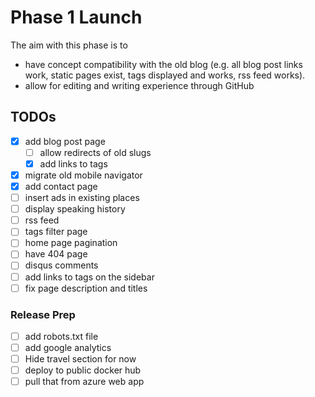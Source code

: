 # Phase 1 Launch

The aim with this phase is to

 - have concept compatibility with the old blog (e.g. all blog post links work, static pages exist, tags displayed 
 and works, rss feed works).
 - allow for editing and writing experience through GitHub
 
## TODOs

 - [x] add blog post page
    - [ ] allow redirects of old slugs
    - [x] add links to tags
 - [x] migrate old mobile navigator 
 - [x] add contact page
 - [ ] insert ads in existing places
 - [ ] display speaking history
 - [ ] rss feed
 - [ ] tags filter page
 - [ ] home page pagination
 - [ ] have 404 page
 - [ ] disqus comments
 - [ ] add links to tags on the sidebar
 - [ ] fix page description and titles
 
### Release Prep
 
 - [ ] add robots.txt file
 - [ ] add google analytics
 - [ ] Hide travel section for now
 - [ ] deploy to public docker hub
 - [ ] pull that from azure web app